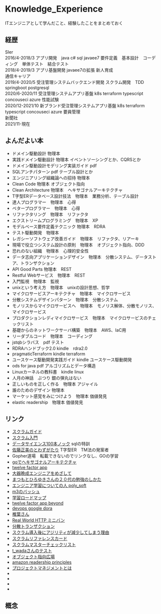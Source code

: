 # Knowledge_Experience
ITエンジニアとして学んだこと、経験したことをまとめておく


## 経歴
SIer   
2016/4-2018/3 アプリ開発　java c# sql javaee7 要件定義　基本設計　コーディング　単体テスト　結合テスト   
2018/4-2019/3 アプリ基盤開発 javaee7の拡張 新人育成   
通信キャリア   
2019/4-2020/5 受注管理システムバックエンド開発 スクラム開発　TDD springboot postgresql   
2020/6-2020/11 受注管理システムアプリ基盤 k8s terraform typescript concouseci azure 性能試験   
2020/12-2021/10 新ブランド受注管理システムアプリ基盤 k8s terraform typescript concouseci azure 要員管理   
新聞社   
2021/11-現在    

## よんだよい本
* ドメイン駆動設計 物理本 
* 実践ドメイン駆動設計 物理本 イベントソーシングとか、CQRSとか
* ドメイン駆動設計モデリング実装ガイド pdf
* SQLアンチパターン pdf テーブル設計とか
* エンジニアリング組織論への招待 物理本 
* Clean Code 物理本 オブジェクト指向
* Clean Architecture 物理本　ヘキサゴナルアーキテクチャ
* T字型ERデータベース設計技法　物理本　業務分析、テーブル設計
* 達人プログラマー　物理本　心得
* ベタープログラマー　物理本　心得
* リファクタリング　物理本　リファクタ
* エクストリームプログラミング　物理本　XP
* モデルベース要件定義テクニック 物理本　RDRA
* テスト駆動開発　物理本
* レガシーソフトウェア改善ガイド　物理本　リファクタ、リアーキ
* 現場で役立つシステム設計の原則　物理本　オブジェクト指向、DDD
* 恐れのない組織　物理本　心理的安全性
* データ志向アプリケーションデザイン　物理本　分散システム、データストア、トランザクション
* API Good Parts 物理本　REST
* Restful Webサービス　物理本　REST
* 入門監視　物理本　監視
* unixという考え方　物理本　unixの設計思想、哲学
* マイクロサービスアーキテクチャ　物理本　マイクロサービス
* 分散システムデザインパターン　物理本　分散システム
* モノリスからマイクロサービスへ　物理本　モノリス解体、分散モノリス、マイクロサービス
* プロダクションレディマイクロサービス　物理本　マイクロサービスのチェックリスト
* 基礎からのネットワークサーバ構築　物理本　AWS、IaC用
* リーダブルコード　物理本　コーディング
* jstqbシラバス　pdf テスト
* RDRAハンドブック2.0 kindle　rdra2.0
* pragmaticTerraform kindle terraform
* ユースケース駆動開発実践ガイド kindle ユースケース駆動開発
* ods for java pdf アルゴリズムとデータ構造
* Linuxカーネルの教科書　kindle linux
* 人月の神話　ぶつり 銀の弾丸はない
* 正しいものを正しく作る　物理本 アジャイル 
* 誰のためのデザイン 物理本  
* マーケット感覚をみにつけよう　物理本 価値発見 
* elastic readership　物理本 価値発見

## リンク
* [スクラムガイド](https://scrumguides.org/docs/scrumguide/v2020/2020-Scrum-Guide-Japanese.pdf) 
* [スクラム入門](https://www.pastoraldog.com/THESCRUMPRIMER_ja.pdf)
* [データサイエンス100本ノック](https://github.com/The-Japan-DataScientist-Society/100knocks-preprocess) sqlの特訓
* [佐藤正美のとわずがたり](http://www.sdi-net.co.jp/) T字型ER　TM法の発案者
* Gopher道場　転載できないのでリンクなし、GOの学習
* [goでヘキサゴナルアーキテクチャ](https://qiita.com/rema424/items/9ffbdf584b705cae6a19)
* [twelve factor app](https://12factor.net/ja/)
* [大器晩成エンジニアをめざして](https://gihyo.jp/dev/serial/01/continue-power)
* [まつもとひろゆきさんの２０代の勉強のしかた](https://qiita.com/ngron/items/096dded40a7d5374c421)
* [エンジニア学習についての人 poly_soft](https://qiita.com/poly_soft)
* [m3のバッシュ](https://www.m3tech.blog/entry/2018/08/21/bash-scripting)
* [学習ロードマップ](https://github.com/kamranahmedse/developer-roadmap)
* [twelve factor app beyond](https://qiita.com/yusukaaay/items/7ae2df0b0e9cc66ac572)
* [devops google dora](https://cloud.google.com/architecture/devops/capabilities?hl=ja)
* [椎葉さん](https://speakerdeck.com/bufferings/tech-lead-in-scrum)
* [Real World HTTP ミニバン](https://www.oreilly.co.jp/books/9784873118789/)
* [分散トランザクション](https://www.slideshare.net/kumagi/ss-78765920)
* [スクラム導入後にアジリティが減少してしまう理由](https://scrummaster.jp/downloads/Why-Scrum-Isnt-Making-Your-Company-Very-Agile-jp.pdf)
* [スクラムリファレンスカード](https://scrumreferencecard.com/ScrumReferenceCard-jp.pdf)
* [スクラムマスターチェックリスト](https://scrummasterchecklist.org/pdf/Scrum-Master-Checklist-jp.pdf)
* [t_wadaさんのテスト](https://www.slideshare.net/t_wada/test-strategy-and-tactics)
* [オブジェクト指向広場](https://www.ogis-ri.co.jp/otc/hiroba/topic/oo.html)
* [amazon readership principles](https://www.amazon.jobs/jp/principles)
* [プロジェクトマネジメントとは](https://speakerdeck.com/taishiblue/purodakutomanezimentotoha-xin-zu-yan-xiu?slide=35)
* []()
* []()
* []()
* []()

## 概念
